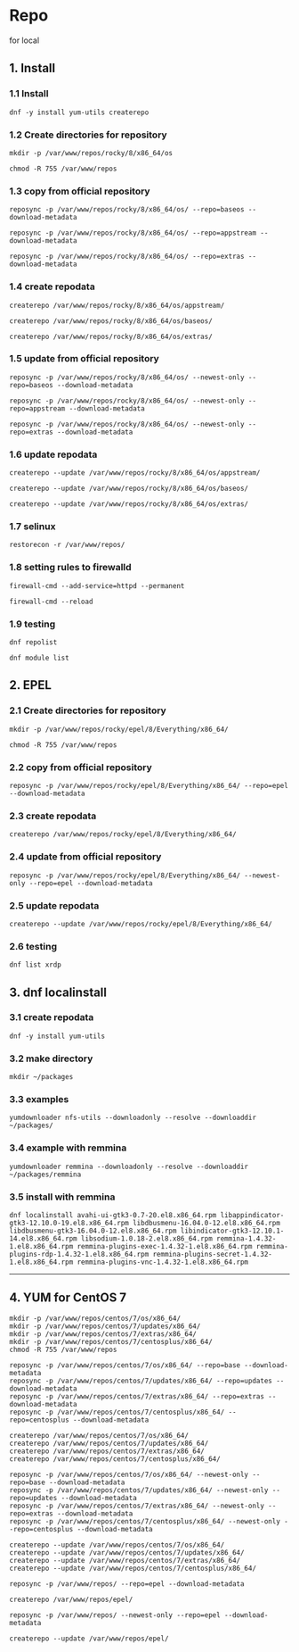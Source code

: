 # Repo
for local

## 1. Install

### 1.1 Install

    dnf -y install yum-utils createrepo
            
### 1.2 Create directories for repository

    mkdir -p /var/www/repos/rocky/8/x86_64/os
    
    chmod -R 755 /var/www/repos

### 1.3 copy from official repository

    reposync -p /var/www/repos/rocky/8/x86_64/os/ --repo=baseos --download-metadata
    
    reposync -p /var/www/repos/rocky/8/x86_64/os/ --repo=appstream --download-metadata
    
    reposync -p /var/www/repos/rocky/8/x86_64/os/ --repo=extras --download-metadata
    
### 1.4 create repodata

    createrepo /var/www/repos/rocky/8/x86_64/os/appstream/
    
    createrepo /var/www/repos/rocky/8/x86_64/os/baseos/
    
    createrepo /var/www/repos/rocky/8/x86_64/os/extras/

### 1.5 update from official repository

    reposync -p /var/www/repos/rocky/8/x86_64/os/ --newest-only --repo=baseos --download-metadata
    
    reposync -p /var/www/repos/rocky/8/x86_64/os/ --newest-only --repo=appstream --download-metadata
    
    reposync -p /var/www/repos/rocky/8/x86_64/os/ --newest-only --repo=extras --download-metadata

### 1.6 update repodata

    createrepo --update /var/www/repos/rocky/8/x86_64/os/appstream/
    
    createrepo --update /var/www/repos/rocky/8/x86_64/os/baseos/
    
    createrepo --update /var/www/repos/rocky/8/x86_64/os/extras/

### 1.7 selinux

    restorecon -r /var/www/repos/

### 1.8 setting rules to firewalld

    firewall-cmd --add-service=httpd --permanent
    
    firewall-cmd --reload

### 1.9 testing

    dnf repolist

    dnf module list

## 2. EPEL

### 2.1 Create directories for repository

    mkdir -p /var/www/repos/rocky/epel/8/Everything/x86_64/
    
    chmod -R 755 /var/www/repos

### 2.2 copy from official repository

    reposync -p /var/www/repos/rocky/epel/8/Everything/x86_64/ --repo=epel --download-metadata
    
### 2.3 create repodata

    createrepo /var/www/repos/rocky/epel/8/Everything/x86_64/

### 2.4 update from official repository

    reposync -p /var/www/repos/rocky/epel/8/Everything/x86_64/ --newest-only --repo=epel --download-metadata

### 2.5 update repodata

    createrepo --update /var/www/repos/rocky/epel/8/Everything/x86_64/

### 2.6 testing

    dnf list xrdp

## 3. dnf localinstall

### 3.1 create repodata

    dnf -y install yum-utils

### 3.2 make directory

    mkdir ~/packages

### 3.3 examples
    
    yumdownloader nfs-utils --downloadonly --resolve --downloaddir ~/packages/

### 3.4 example with remmina
    
    yumdownloader remmina --downloadonly --resolve --downloaddir ~/packages/remmina

### 3.5 install with remmina

    dnf localinstall avahi-ui-gtk3-0.7-20.el8.x86_64.rpm libappindicator-gtk3-12.10.0-19.el8.x86_64.rpm libdbusmenu-16.04.0-12.el8.x86_64.rpm libdbusmenu-gtk3-16.04.0-12.el8.x86_64.rpm libindicator-gtk3-12.10.1-14.el8.x86_64.rpm libsodium-1.0.18-2.el8.x86_64.rpm remmina-1.4.32-1.el8.x86_64.rpm remmina-plugins-exec-1.4.32-1.el8.x86_64.rpm remmina-plugins-rdp-1.4.32-1.el8.x86_64.rpm remmina-plugins-secret-1.4.32-1.el8.x86_64.rpm remmina-plugins-vnc-1.4.32-1.el8.x86_64.rpm

<hr/>

## 4. YUM for CentOS 7

    mkdir -p /var/www/repos/centos/7/os/x86_64/
    mkdir -p /var/www/repos/centos/7/updates/x86_64/
    mkdir -p /var/www/repos/centos/7/extras/x86_64/
    mkdir -p /var/www/repos/centos/7/centosplus/x86_64/
    chmod -R 755 /var/www/repos

    reposync -p /var/www/repos/centos/7/os/x86_64/ --repo=base --download-metadata
    reposync -p /var/www/repos/centos/7/updates/x86_64/ --repo=updates --download-metadata
    reposync -p /var/www/repos/centos/7/extras/x86_64/ --repo=extras --download-metadata
    reposync -p /var/www/repos/centos/7/centosplus/x86_64/ --repo=centosplus --download-metadata

    createrepo /var/www/repos/centos/7/os/x86_64/
    createrepo /var/www/repos/centos/7/updates/x86_64/
    createrepo /var/www/repos/centos/7/extras/x86_64/
    createrepo /var/www/repos/centos/7/centosplus/x86_64/

    reposync -p /var/www/repos/centos/7/os/x86_64/ --newest-only --repo=base --download-metadata
    reposync -p /var/www/repos/centos/7/updates/x86_64/ --newest-only --repo=updates --download-metadata
    reposync -p /var/www/repos/centos/7/extras/x86_64/ --newest-only --repo=extras --download-metadata
    reposync -p /var/www/repos/centos/7/centosplus/x86_64/ --newest-only --repo=centosplus --download-metadata

    createrepo --update /var/www/repos/centos/7/os/x86_64/
    createrepo --update /var/www/repos/centos/7/updates/x86_64/
    createrepo --update /var/www/repos/centos/7/extras/x86_64/
    createrepo --update /var/www/repos/centos/7/centosplus/x86_64/
    
    reposync -p /var/www/repos/ --repo=epel --download-metadata

    createrepo /var/www/repos/epel/

    reposync -p /var/www/repos/ --newest-only --repo=epel --download-metadata
    
    createrepo --update /var/www/repos/epel/
